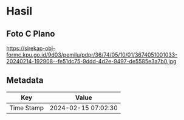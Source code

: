 # Hasil

## Foto C Plano

https://sirekap-obj-formc.kpu.go.id/9d03/pemilu/pdpr/36/74/05/10/01/3674051001033-20240214-192908--fe51dc75-9ddd-4d2e-9497-de5585e3a7b0.jpg


## Metadata

| Key        | Value               |
| ---------- | ------------------- |
| Time Stamp | 2024-02-15 07:02:30 |



